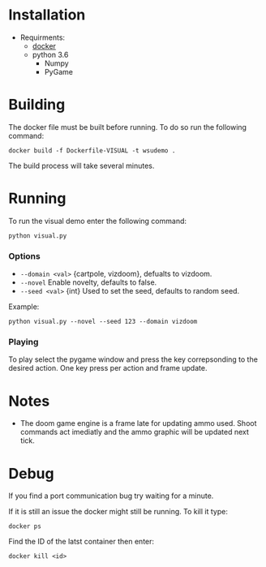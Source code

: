 # Installation
* Requirments:
  * [docker](https://docs.docker.com/engine/install/ubuntu/)
  * python 3.6
    * Numpy
    * PyGame
    
# Building
The docker file must be built before running. To do so run the following command:
```
docker build -f Dockerfile-VISUAL -t wsudemo .
```
The build process will take several minutes.
    
# Running
To run the visual demo enter the following command:
```
python visual.py
```

### Options
* ``--domain <val>`` {cartpole, vizdoom}, defualts to vizdoom.
* ``--novel`` Enable novelty, defaults to false. 
* ``--seed <val>`` {int} Used to set the seed, defaults to random seed.

Example:
```
python visual.py --novel --seed 123 --domain vizdoom
```

### Playing
To play select the pygame window and press the key correpsonding to the desired action. 
One key press per action and frame update.

# Notes
* The doom game engine is a frame late for updating ammo used. Shoot commands act imediatly and the ammo graphic will be updated next tick.

# Debug
If you find a port communication bug try waiting for a minute.

If it is still an issue the docker might still be running. To kill it type:
```
docker ps
```
Find the ID of the latst container then enter:
```
docker kill <id>
```